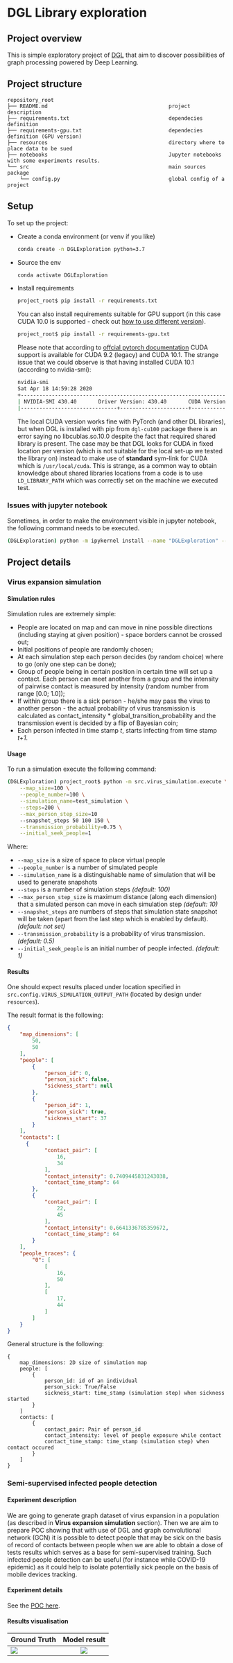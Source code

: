# DGL Library exploration

## Project overview
This is simple exploratory project of [DGL](https://www.dgl.ai/) that aim to 
discover possibilities of graph processing powered by Deep Learning.

## Project structure
```
repository_root
├── README.md                                       project description
├── requirements.txt                                dependecies definition
├── requirements-gpu.txt                            dependecies definition (GPU version)
├── resources                                       directory where to place data to be sued
├── notebooks                                       Jupyter notebooks with some experiments results.
└── src                                             main sources package
    └── config.py                                   global config of a project
```

## Setup
To set up the project:
* Create a conda environment (or venv if you like)
    ```bash
    conda create -n DGLExploration python=3.7
    ```
* Source the env
    ```bash
    conda activate DGLExploration
    ```
* Install requirements
    ```bash
    project_root$ pip install -r requirements.txt
    ```
    You can also install requirements suitable for GPU support 
    (in this case CUDA 10.0 is supported - check out [how to use different 
    version](https://docs.dgl.ai/en/0.4.x/install/)).
    ```bash
    project_root$ pip install -r requirements-gpu.txt
    ```
    Please note that according to [offcial pytorch documentation](https://pytorch.org/) 
    CUDA support is available for CUDA 9.2 (legacy) and CUDA 10.1.
    The strange issue that we could observe is that having installed CUDA 10.1
    (according to nvidia-smi):
    ```bash
    nvidia-smi
    Sat Apr 18 14:59:28 2020       
    +-----------------------------------------------------------------------------+
    | NVIDIA-SMI 430.40       Driver Version: 430.40       CUDA Version: 10.1     |
    |-------------------------------+----------------------+----------------------+
    ```
    The local CUDA version works fine with PyTorch (and other DL libraries), but 
    when DGL is installed with pip from ```dgl-cu100``` package there is an error
    saying no libcublas.so.10.0 despite the fact that required shared library is 
    present. The case may be that DGL looks for CUDA in fixed location per 
    version (which is not suitable for the local set-up we tested the library 
    on) instead to make use of __standard__ sym-link for CUDA which is 
    ```/usr/local/cuda```. This is strange, as a common way to obtain knowledge 
    about shared libraries locations from a code is to use ```LD_LIBRARY_PATH``` 
    which was correctly set on the machine we executed test.
### Issues with jupyter notebook
Sometimes, in order to make the environment visible in jupyter notebook, the 
following command needs to be executed.
```bash
(DGLExploration) python -m ipykernel install --name "DGLExploration" --user
```

## Project details
### Virus expansion simulation
#### Simulation rules
Simulation rules are extremely simple:
* People are located on map and can move in nine possible directions (including 
staying at given position) - space borders cannot be crossed out;
* Initial positions of people are randomly chosen;
* At each simulation step each person decides (by random choice) where
to go (only one step can be done); 
* Group of people being in certain position in certain time will set up a 
contact. Each person can meet another from a group and the intensity of 
pairwise contact is measured by intensity (random number from range [0.0; 1.0]);
* If within group there is a sick person - he/she may pass the virus to 
another person - the actual probability of virus transmission is 
calculated as contact_intensity * global_transition_probability and the 
transmission event is decided by a flip of Bayesian coin;
* Each person infected in time stamp _t_, starts infecting from time stamp 
_t+1_.

#### Usage
To run a simulation execute the following command:
```bash
(DGLExploration) project_root$ python -m src.virus_simulation.execute \
    --map_size=100 \
    --people_number=100 \
    --simulation_name=test_simulation \
    --steps=200 \
    --max_person_step_size=10
    --snapshot_steps 50 100 150 \
    --transmission_probability=0.75 \
    --initial_seek_people=1
```
Where:
* `--map_size` is a size of space to place virtual people
* `--people_number` is a number of simulated people
* `--simulation_name` is a distinguishable name of simulation that will be 
used to generate snapshots
* `--steps` is a number of simulation steps _(default: 100)_
* `--max_person_step_size` is maximum distance (along each dimension) that a 
simulated person can move in each simulation step _(default: 10)_
* `--snapshot_steps` are numbers of steps that simulation state snapshot will
be taken (apart from the last step which is enabled by default). _(default: not set)_
* `--transmission_probability` is a probability of virus transmission. _(default: 0.5)_
* `--initial_seek_people` is an initial number of people infected. _(default: 1)_


#### Results
One should expect results placed under location specified in 
`src.config.VIRUS_SIMULATION_OUTPUT_PATH` (located by design under `resources`).

The result format is the following:
```json
{
    "map_dimensions": [
        50,
        50
    ],
    "people": [
        {
            "person_id": 0,
            "person_sick": false,
            "sickness_start": null
        },
        {
            "person_id": 1,
            "person_sick": true,
            "sickness_start": 37
        }
    ],
    "contacts": [
      {
            "contact_pair": [
                16,
                34
            ],
            "contact_intensity": 0.7409445831243038,
            "contact_time_stamp": 64
        },
        {
            "contact_pair": [
                22,
                45
            ],
            "contact_intensity": 0.6641336785359672,
            "contact_time_stamp": 64
        }
    ],
    "people_traces": {
        "0": [
            [
                16,
                50
            ],
            [
                17,
                44
            ]
        ]
    }
}
```
General structure is the following:
```
{
    map_dimensions: 2D size of simulation map
    people: [
        {
            person_id: id of an individual
            person_sick: True/False
            sickness_start: time_stamp (simulation step) when sickness started
        }
    ]
    contacts: [
        {
            contact_pair: Pair of person_id
            contact_intensity: level of people exposure while contact
            contact_time_stamp: time_stamp (simulation step) when contact occured
        }
    ]
}
```

### Semi-supervised infected people detection
#### Experiment description
We are going to generate graph dataset of virus expansion in a population 
(as described in __Virus expansion simulation__ section). Then we are aim to 
prepare POC showing that with use of DGL and graph convolutional network (GCN) 
it is possible to detect people that may be sick on the basis of record of 
contacts between people when we are able to obtain a dose of tests results which 
serves as a base for semi-supervised training. Such infected people detection
can be useful (for instance while COVID-19 epidemic) as it could help to 
isolate potentially sick people on the basis of mobile devices tracking.

#### Experiment details
See the [POC here](notebooks/01_DGLSemiSupervisedPredictionsOnVertices.ipynb).

#### Results visualisation

| Ground Truth        | Model result           |
| ------------- |:-------------:|
| ![](./notebooks/gt_graph.png)     | ![](./notebooks/animation.gif) |
